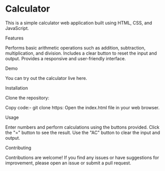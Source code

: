 # Calculator

This is a simple calculator web application built using HTML, CSS, and JavaScript.


Features

Performs basic arithmetic operations such as addition, subtraction, multiplication, and division.
Includes a clear button to reset the input and output.
Provides a responsive and user-friendly interface.

Demo

You can try out the calculator live here.

Installation

Clone the repository:

Copy code:-
git clone https:
Open the index.html file in your web browser.

Usage

Enter numbers and perform calculations using the buttons provided.
Click the "=" button to see the result.
Use the "AC" button to clear the input and output.

Contributing

Contributions are welcome! If you find any issues or have suggestions for improvement, please open an issue or submit a pull request.
